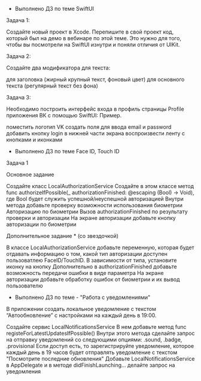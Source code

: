- Выполнено ДЗ по теме SwiftUI

Задача 1:

Создайте новый проект в Xcode. Перепишите в свой проект код, который был на демо в вебинаре по этой теме. Это нужно для того, чтобы вы посмотрели на SwiftUI изнутри и поняли отличия от UIKit.

Задача 2:

Создайте два модификатора для текста:

для заголовка (жирный крупный текст, фоновый цвет)
для основного текста (регулярный текст без фона)

Задача 3:

Необходимо построить интерфейс входа в профиль страницы Profile приложения ВК с помощью SwiftUI: Пример.

поместить логотип VK
создать поля для ввода email и password
добавить кнопку login
в нижней части экрана воспроизвести ленту с кнопками и иконками

- Выполнено ДЗ по теме Face ID, Touch ID

Задача 1

Основное задание

Создайте класс LocalAuthorizationService
Создайте в этом классе метод func authorizeIfPossible(_ authorizationFinished: @escaping (Bool) -> Void), где Bool будет служить успешной/неуспешной авторизацией
Внутри метода добавьте проверку возможности использования биометрии
Авторизацию по биометрии
Вызов authorizationFinished по результату проверки и авторизации
На экране авторизации добавьте кнопку авторизации по биометрии

Дополнительное задание * (со звездочкой)

В классе LocalAuthorizationService добавьте переменную, которая будет отдавать информацию о том, какой тип авторизации доступен пользоватлею FaceID/TouchID. В зависимости от типа, установите иконку на кнопку
Дополнительно в authorizationFinished добавьте возможность передачи ошибки в виде параметра
На экране авторизации добавьте обработку ошибок от биометрии и их вывод пользователю

- Выполнено ДЗ по теме - "Работа с уведомлениями"

В приложении создать локальное уведомление с текстом “Автообновление” с настройками на каждый день в 19:00.

Создайте сервис LocalNotificationsService
В нем добавьте метод func registeForLatestUpdatesIfPossible()
Внутри этого метода сделайте запрос на отправку уведомлений со следующими опциями: .sound, .badge, .provisional
Если доступ есть, то зарегистрируйте уведомление, которое каждый день в 19 часов будет отправлять уведомление с текстом "Посмотрите последние обновления"
Добавьте LocalNotificationsService в AppDelegate и в методе didFinishLaunching... делайте запрос на уведомления
